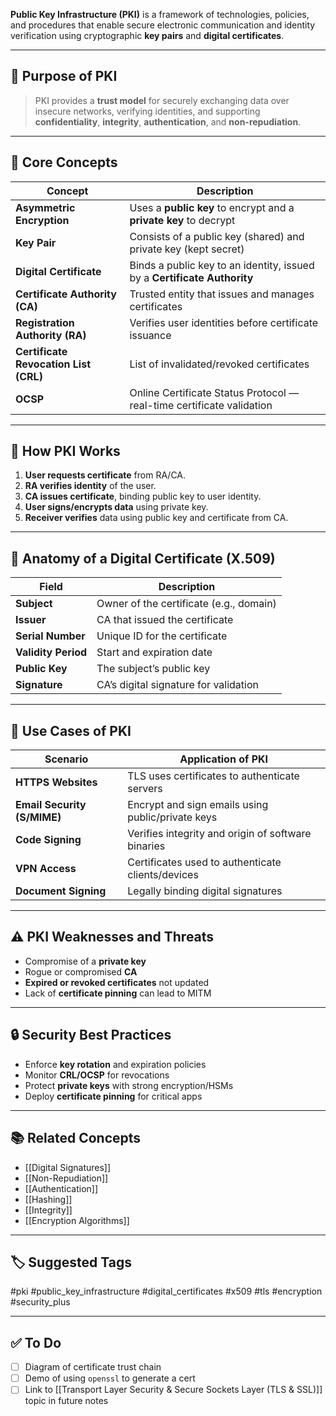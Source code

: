 **Public Key Infrastructure (PKI)** is a framework of technologies, policies, and procedures that enable secure electronic communication and identity verification using cryptographic **key pairs** and **digital certificates**.

---

## 🎯 Purpose of PKI

> PKI provides a **trust model** for securely exchanging data over insecure networks, verifying identities, and supporting **confidentiality**, **integrity**, **authentication**, and **non-repudiation**.

---

## 🔑 Core Concepts

| Concept                | Description                                                              |
|------------------------|--------------------------------------------------------------------------|
| **Asymmetric Encryption** | Uses a **public key** to encrypt and a **private key** to decrypt     |
| **Key Pair**           | Consists of a public key (shared) and private key (kept secret)          |
| **Digital Certificate**| Binds a public key to an identity, issued by a **Certificate Authority** |
| **Certificate Authority (CA)** | Trusted entity that issues and manages certificates              |
| **Registration Authority (RA)** | Verifies user identities before certificate issuance           |
| **Certificate Revocation List (CRL)** | List of invalidated/revoked certificates                  |
| **OCSP**               | Online Certificate Status Protocol — real-time certificate validation    |

---

## 🔐 How PKI Works

1. **User requests certificate** from RA/CA.
2. **RA verifies identity** of the user.
3. **CA issues certificate**, binding public key to user identity.
4. **User signs/encrypts data** using private key.
5. **Receiver verifies** data using public key and certificate from CA.

---

## 📄 Anatomy of a Digital Certificate (X.509)

| Field               | Description                               |
|---------------------|-------------------------------------------|
| **Subject**         | Owner of the certificate (e.g., domain)   |
| **Issuer**          | CA that issued the certificate            |
| **Serial Number**   | Unique ID for the certificate             |
| **Validity Period** | Start and expiration date                 |
| **Public Key**      | The subject’s public key                  |
| **Signature**       | CA’s digital signature for validation     |

---

## 🧰 Use Cases of PKI

| Scenario                          | Application of PKI                                   |
|----------------------------------|------------------------------------------------------|
| **HTTPS Websites**               | TLS uses certificates to authenticate servers       |
| **Email Security (S/MIME)**      | Encrypt and sign emails using public/private keys   |
| **Code Signing**                 | Verifies integrity and origin of software binaries  |
| **VPN Access**                   | Certificates used to authenticate clients/devices   |
| **Document Signing**             | Legally binding digital signatures                  |

---

## ⚠️ PKI Weaknesses and Threats

- Compromise of a **private key**
- Rogue or compromised **CA**
- **Expired or revoked certificates** not updated
- Lack of **certificate pinning** can lead to MITM

---

## 🔒 Security Best Practices

- Enforce **key rotation** and expiration policies
- Monitor **CRL/OCSP** for revocations
- Protect **private keys** with strong encryption/HSMs
- Deploy **certificate pinning** for critical apps

---

## 📚 Related Concepts

- [[Digital Signatures]]
- [[Non-Repudiation]]
- [[Authentication]]
- [[Hashing]]
- [[Integrity]]
- [[Encryption Algorithms]]

---

## 🏷 Suggested Tags

#pki #public_key_infrastructure #digital_certificates #x509 #tls #encryption #security_plus

---

## ✅ To Do

- [ ] Diagram of certificate trust chain
- [ ] Demo of using `openssl` to generate a cert
- [ ] Link to [[Transport Layer Security & Secure Sockets Layer (TLS & SSL)]] topic in future notes
